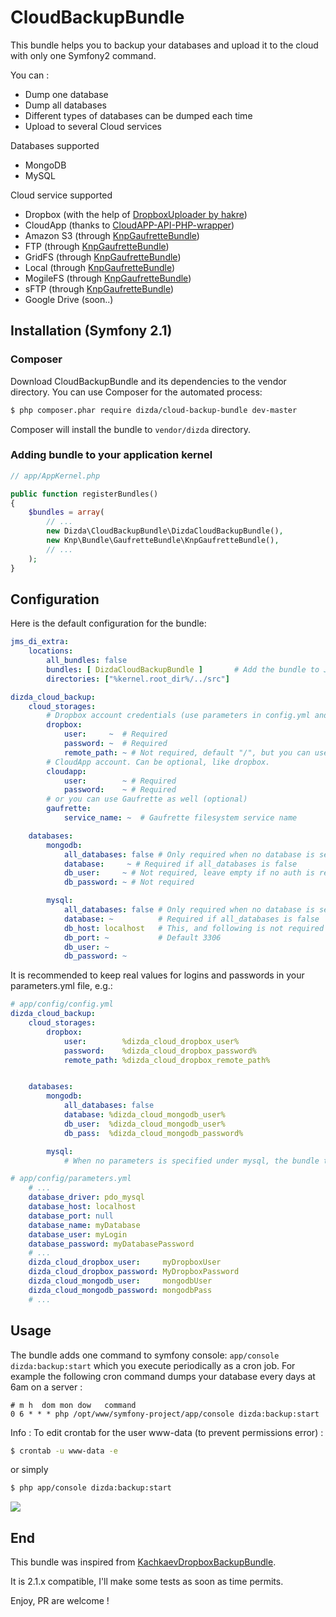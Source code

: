 CloudBackupBundle
=================

This bundle helps you to backup your databases and upload it to the cloud with only one Symfony2 command.

You can :
* Dump one database
* Dump all databases
* Different types of databases can be dumped each time
* Upload to several Cloud services

Databases supported
* MongoDB
* MySQL

Cloud service supported
* Dropbox (with the help of [DropboxUploader by hakre](https://github.com/hakre/DropboxUploader))
* CloudApp (thanks to [CloudAPP-API-PHP-wrapper](https://github.com/matthiasplappert/CloudApp-API-PHP-wrapper))
* Amazon S3 (through [KnpGaufretteBundle](https://github.com/KnpLabs/KnpGaufretteBundle))
* FTP (through [KnpGaufretteBundle](https://github.com/KnpLabs/KnpGaufretteBundle))
* GridFS (through [KnpGaufretteBundle](https://github.com/KnpLabs/KnpGaufretteBundle))
* Local (through [KnpGaufretteBundle](https://github.com/KnpLabs/KnpGaufretteBundle))
* MogileFS (through [KnpGaufretteBundle](https://github.com/KnpLabs/KnpGaufretteBundle))
* sFTP (through [KnpGaufretteBundle](https://github.com/KnpLabs/KnpGaufretteBundle))
* Google Drive (soon..)




Installation (Symfony 2.1)
------------

### Composer

Download CloudBackupBundle and its dependencies to the vendor directory. You can use Composer for the automated process:

```bash
$ php composer.phar require dizda/cloud-backup-bundle dev-master
```

Composer will install the bundle to `vendor/dizda` directory.

### Adding bundle to your application kernel

```php
// app/AppKernel.php

public function registerBundles()
{
    $bundles = array(
        // ...
        new Dizda\CloudBackupBundle\DizdaCloudBackupBundle(),
        new Knp\Bundle\GaufretteBundle\KnpGaufretteBundle(),
        // ...
    );
}
```

Configuration
-------------

Here is the default configuration for the bundle:

```yml
jms_di_extra:
    locations:
        all_bundles: false
        bundles: [ DizdaCloudBackupBundle ]       # Add the bundle to JMSDiExtra conf to allow DI (if all_bundles is false)
        directories: ["%kernel.root_dir%/../src"]

dizda_cloud_backup:
    cloud_storages:
        # Dropbox account credentials (use parameters in config.yml and store real values in prameters.yml)
        dropbox:
            user:     ~  # Required
            password: ~  # Required
            remote_path: ~ # Not required, default "/", but you can use path like "/Accounts/backups/"
        # CloudApp account. Can be optional, like dropbox.
        cloudapp:
            user:        ~ # Required
            password:    ~ # Required
        # or you can use Gaufrette as well (optional)
        gaufrette:
            service_name: ~  # Gaufrette filesystem service name

    databases:
        mongodb:
            all_databases: false # Only required when no database is set
            database:     ~ # Required if all_databases is false
            db_user:     ~ # Not required, leave empty if no auth is required
            db_password: ~ # Not required

        mysql:
            all_databases: false # Only required when no database is set
            database: ~          # Required if all_databases is false
            db_host: localhost   # This, and following is not required and if not specified, the bundle will take ORM configuration in parameters.yml
            db_port: ~           # Default 3306
            db_user: ~
            db_password: ~
```

It is recommended to keep real values for logins and passwords in your parameters.yml file, e.g.:

```yml
# app/config/config.yml
dizda_cloud_backup:
    cloud_storages:
        dropbox:
            user:        %dizda_cloud_dropbox_user%
            password:    %dizda_cloud_dropbox_password%
            remote_path: %dizda_cloud_dropbox_remote_path%


    databases:
        mongodb:
            all_databases: false
            database: %dizda_cloud_mongodb_user%
            db_user:  %dizda_cloud_mongodb_user%
            db_pass:  %dizda_cloud_mongodb_password%

        mysql:
            # When no parameters is specified under mysql, the bundle taking those from parameters.yml
```

```yml
# app/config/parameters.yml
	# ...
    database_driver: pdo_mysql
    database_host: localhost
    database_port: null
    database_name: myDatabase
    database_user: myLogin
    database_password: myDatabasePassword
    # ...
    dizda_cloud_dropbox_user:     myDropboxUser
    dizda_cloud_dropbox_password: MyDropboxPassword
    dizda_cloud_mongodb_user:     mongodbUser
    dizda_cloud_mongodb_password: mongodbPass
	# ...
```


Usage
-----

The bundle adds one command to symfony console: ``app/console dizda:backup:start`` which you execute periodically as a cron job.
For example the following cron command dumps your database every days at 6am on a server :
```
# m h  dom mon dow   command
0 6 * * * php /opt/www/symfony-project/app/console dizda:backup:start
```

Info : To edit crontab for the user www-data (to prevent permissions error) :
```bash
$ crontab -u www-data -e
```

or simply

```bash
$ php app/console dizda:backup:start
```

![](https://github.com/dizda/CloudBackupBundle/raw/master/Resources/doc/dizda-Cloud-Backup-Bundle-symfony2.png)


End
---
This bundle was inspired from [KachkaevDropboxBackupBundle](https://github.com/kachkaev/KachkaevDropboxBackupBundle).

It is 2.1.x compatible, I'll make some tests as soon as time permits.

Enjoy, PR are welcome !
